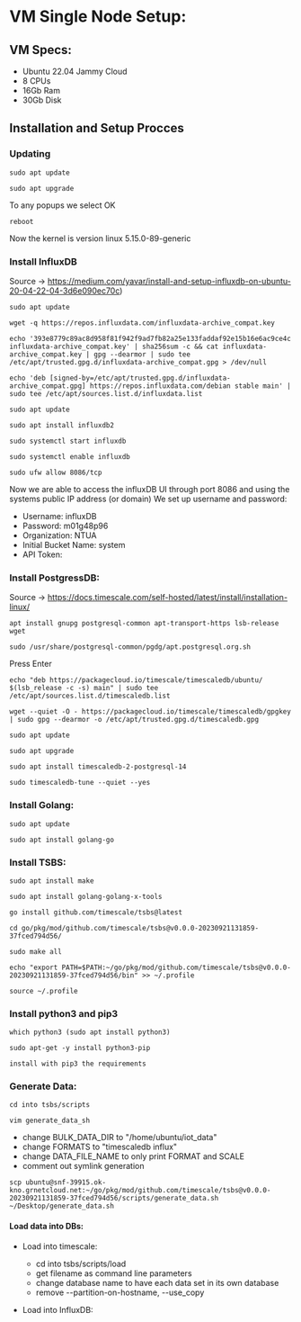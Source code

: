 # VM Single Node Setup:


## VM Specs:
- Ubuntu 22.04 Jammy Cloud
- 8 CPUs
- 16Gb Ram
- 30Gb Disk

## Installation and Setup Procces

### Updating

```
sudo apt update
```

```
sudo apt upgrade
```

To any popups we select OK
```
reboot
```
	
Now the kernel is version linux 5.15.0-89-generic
	
### Install InfluxDB
Source -> https://medium.com/yavar/install-and-setup-influxdb-on-ubuntu-20-04-22-04-3d6e090ec70c)
		
```
sudo apt update
```

```
wget -q https://repos.influxdata.com/influxdata-archive_compat.key
```

```
echo '393e8779c89ac8d958f81f942f9ad7fb82a25e133faddaf92e15b16e6ac9ce4c influxdata-archive_compat.key' | sha256sum -c && cat influxdata-archive_compat.key | gpg --dearmor | sudo tee /etc/apt/trusted.gpg.d/influxdata-archive_compat.gpg > /dev/null
```

```
echo 'deb [signed-by=/etc/apt/trusted.gpg.d/influxdata-archive_compat.gpg] https://repos.influxdata.com/debian stable main' | sudo tee /etc/apt/sources.list.d/influxdata.list
```

```
sudo apt update
```

```
sudo apt install influxdb2
```

```
sudo systemctl start influxdb
```

```
sudo systemctl enable influxdb
```

```
sudo ufw allow 8086/tcp
```
		
Now we are able to access the influxDB UI through port 8086 and using the systems public IP address (or domain)
We set up username and password:
- Username: influxDB
- Password: m01g48p96
- Organization: NTUA
- Initial Bucket Name: system
- API Token: 

### Install PostgressDB:
Source -> https://docs.timescale.com/self-hosted/latest/install/installation-linux/

```
apt install gnupg postgresql-common apt-transport-https lsb-release wget
```

```
sudo /usr/share/postgresql-common/pgdg/apt.postgresql.org.sh
```

Press Enter

```
echo "deb https://packagecloud.io/timescale/timescaledb/ubuntu/ $(lsb_release -c -s) main" | sudo tee /etc/apt/sources.list.d/timescaledb.list
```


```
wget --quiet -O - https://packagecloud.io/timescale/timescaledb/gpgkey | sudo gpg --dearmor -o /etc/apt/trusted.gpg.d/timescaledb.gpg
```

```
sudo apt update
```

```
sudo apt upgrade
```

```
sudo apt install timescaledb-2-postgresql-14
```

```
sudo timescaledb-tune --quiet --yes
```

### Install Golang:
```
sudo apt update
```

```
sudo apt install golang-go
```
		
### Install TSBS:
```
sudo apt install make
```

```
sudo apt install golang-golang-x-tools
```

```
go install github.com/timescale/tsbs@latest
```

```
cd go/pkg/mod/github.com/timescale/tsbs@v0.0.0-20230921131859-37fced794d56/
```

```
sudo make all
```


```
echo "export PATH=$PATH:~/go/pkg/mod/github.com/timescale/tsbs@v0.0.0-20230921131859-37fced794d56/bin" >> ~/.profile
```

```
source ~/.profile
```

### Install python3 and pip3

```
which python3 (sudo apt install python3)
```

```
sudo apt-get -y install python3-pip
```

```
install with pip3 the requirements
```
	

### Generate Data:
```
cd into tsbs/scripts
```

```
vim generate_data_sh
```

- change BULK_DATA_DIR to "/home/ubuntu/iot_data"
- change FORMATS to "timescaledb influx"
- change DATA_FILE_NAME to only print FORMAT and SCALE
- comment out symlink generation
		
```
scp ubuntu@snf-39915.ok-kno.grnetcloud.net:~/go/pkg/mod/github.com/timescale/tsbs@v0.0.0-20230921131859-37fced794d56/scripts/generate_data.sh ~/Desktop/generate_data.sh
```
		
#### Load data into DBs:

- Load into timescale:

	- cd into tsbs/scripts/load
	- get filename as command line parameters
	- change database name to have each data set in its own database
	- remove --partition-on-hostname,  --use_copy
- Load into InfluxDB: